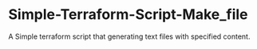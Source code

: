 # Simple-Terraform-Script-Make_file
A Simple terraform script that generating text files with specified content.
